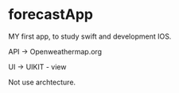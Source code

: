 # forecastApp
MY first app, to study swift and development IOS.

API -> Openweathermap.org

UI -> UIKIT - view

Not use archtecture.

